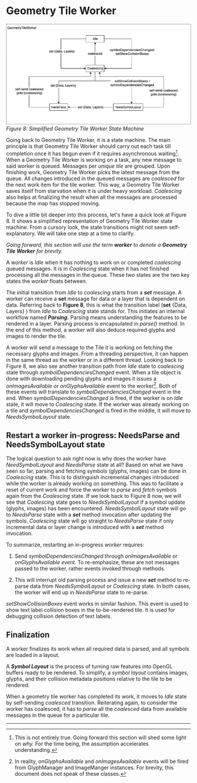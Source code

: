 # Geometry Tile Worker

![](media/geometry-tile-worker-state-machine.jpg)    
*Figure 8: Simplified Geometry Tile Worker State Machine*

Going back to Geometry Tile Worker, it is
a state machine. The main principle is that Geometry Tile Worker should
carry out each task till completion once it has begun even if it
requires asynchronous waiting[^21]. When a Geometry Tile Worker is
working on a task, any new message to said worker is queued. Messages
per *unique tile* are grouped. Upon finishing work, Geometry Tile Worker
picks the latest message from the queue. All changes introduced in the
queued messages are *coalesced* for the next work item for the tile
worker. This way, a Geometry Tile Worker saves itself from starvation
when it is under heavy workload. *Coalescing* also helps at finalizing
the result when all the messages are processed because the map has
stopped moving.

To dive a little bit deeper into this process, let's have a quick look
at Figure 8. It shows a simplified representation of Geometry Tile
Worker state machine. From a cursory look, the state transitions might
not seem self-explanatory. We will take one step at a time to clarify.

*Going forward, this section will use the term **worker** to denote a
**Geometry Tile Worker** for brevity.*

A *worker* is *Idle* when it has nothing to work on or completed
*coalescing* queued messages. It is in *Coalescing* state when it has
not finished processing all the messages in the queue. These two states
are the two key states the *worker* floats between.

The initial transition from *Idle* to *coalescing* starts from a
***set*** message. A worker can receive a **set** message for data or a
layer that is dependent on data. Referring back to **Figure 8**, this is
what the transition label (**set** {Data, Layers} ) from *Idle* to
*Coalescing* state stands for. This initiates an internal workflow named
***Parsing.*** Parsing means understanding the features to be rendered
in a layer. Parsing process is encapsulated in *parse()* method. In the
end of this method, a worker will also deduce required glyphs and images
to render the tile.

A worker will send a message to the Tile it is working on fetching the
necessary glyphs and images. From a threading perspective, it can happen
in the same thread as the worker or in a different thread. Looking back
to Figure 8, we also see another transition path from *Idle* state to
*coalescing* state through *symbolDependenciesChanged* event. When a
tile object is done with downloading pending glyphs and images it issues
a *onImagesAvailable* or *onGlyphsAvailable* event to the worker[^22].
Both of these events will translate to *symbolDependenciesChanged* event
in the end. When *symbolDependenciesChanged* is fired, if the worker is
on *Idle* state, it will move to *Coalescing* state. If the worker was
already working on a tile and *symbolDependenciesChanged* is fired in
the middle, it will move to *NeedsSymbolLayout* state.

## Restart a worker in-progress: NeedsParse and NeedsSymbolLayout state

The logical question to ask right now is why does the worker have
*NeedSymbolLayout* and *NeedsParse* state at all? Based on what we have
seen so far, parsing and fetching symbols (glyphs, images) can be done
in *Coalescing* state. This is to distinguish incremental changes
introduced while the worker is already working on something. This was to
facilitate a reset of current work and force the worker to *parse* and
*fetch* symbols again from the *Coalescing* state. If we look back to
Figure 8 now, we will see that *Coalescing* state goes to
*NeedsSymbolLayout* if a symbol update (glyphs, images) has been
encountered. *NeedsSymbolLayout* state will go to *NeedsParse* state
with a ***set*** method invocation after updating the symbols.
*Coalescing* state will go straight to *NeedsParse* state if only
incremental data or layer change is introduced with a ***set*** method
invocation.

To summarize, restarting an in-progress *worker* requires:

1.  Send *symbolDependenciesChanged* through *onImagesAvailable* or
    *onGlyphsAvailable event.* To re-emphasize, these are not messages
    passed to the worker, rather events invoked through methods.

2.  This will interrupt old parsing process and issue a new ***set***
    method to re-parse data from *NeedsSymbolLayout* or *Coalescing*
    state. In both cases, the worker will end up in *NeedsParse* state
    to re-parse.

*setShowCollisionBoxes* event works in similar fashion. This event is
used to show text label collision boxes in the to-be-rendered tile. It
is used for debugging collision detection of text labels.

## Finalization

A worker finalizes its work when all required data is parsed, and all
symbols are loaded in a layout.

A ***Symbol Layout*** is the process of turning raw features into OpenGL
buffers ready to be rendered. To simplify, a *symbol layout* contains
images, glyphs, and their collision metadata positions relative to the
tile to be rendered.

When a geometry tile worker has completed its work, it moves to *Idle*
state by self-sending *coalesced* transition. Reiterating again, to
consider the worker has coalesced, it has to *parse* all the *coalesced*
data from available messages in the queue for a particular tile.

______________________________________________

[^21]: This is not entirely true. Going forward this section will shed
    some light on *why.* For the time being, the assumption accelerates
    understanding.

[^22]: In reality, *onGlyphsAvailable* and *onImagesAvailable* events
    will be fired from GlyphManager and ImageManger instances. For
    brevity, this document does not speak of these classes.
